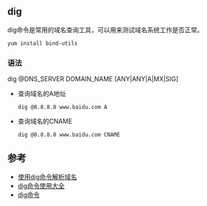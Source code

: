 ## dig
dig命令是常用的域名查询工具，可以用来测试域名系统工作是否正常。

``` bash 
yum install bind-utils
```

### 语法
dig @DNS_SERVER DOMAIN_NAME [ANY|ANY|A|MX|SIG]

- 查询域名的A地址

    ```
    dig @8.8.8.8 www.baidu.com A
    ```

- 查询域名的CNAME 

    ```
    dig @8.8.8.8 www.baidu.com CNAME
    ```

## 参考
- [使用dig命令解析域名](http://blog.csdn.net/reyleon/article/details/12976889)
- [dig命令使用大全](http://www.cnblogs.com/daxian2012/archive/2013/01/10/2854126.html)
- [dig命令](http://man.linuxde.net/dig)